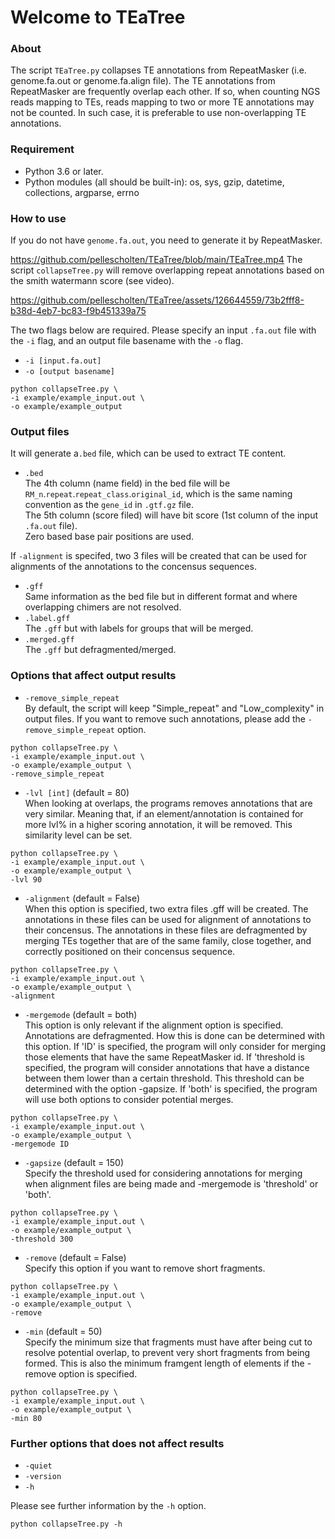 # Welcome to TEaTree

### About
The script `TEaTree.py` collapses TE annotations from RepeatMasker (i.e. genome.fa.out or genome.fa.align file). The TE annotations from RepeatMasker are frequently overlap each other. If so, when counting NGS reads mapping to TEs, reads mapping to two or more TE annotations may not be counted. In such case, it is preferable to use non-overlapping TE annotations. 
  
### Requirement
- Python 3.6 or later.
- Python modules (all should be built-in): os, sys, gzip, datetime, collections, argparse, errno
  
### How to use
If you do not have `genome.fa.out`, you need to generate it by RepeatMasker.

https://github.com/pellescholten/TEaTree/blob/main/TEaTree.mp4
The script `collapseTree.py` will remove overlapping repeat annotations based on the smith watermann score (see video).

https://github.com/pellescholten/TEaTree/assets/126644559/73b2fff8-b38d-4eb7-bc83-f9b451339a75


  
The two flags below are required. Please specify an input `.fa.out` file with the `-i` flag, and an output file basename with the `-o` flag.
  
- `-i [input.fa.out]`  
- `-o [output basename]`
  
```
python collapseTree.py \
-i example/example_input.out \
-o example/example_output
```
  
### Output files
It will generate a`.bed` file, which can be used to extract TE content.

- `.bed`  
The 4th column (name field) in the bed file will be `RM_n`.`repeat`.`repeat_class`.`original_id`, which is the same naming convention as the `gene_id` in `.gtf.gz` file.  
The 5th column (score filed) will have bit score (1st column of the input `.fa.out` file).  
Zero based base pair positions are used.


If `-alignment` is specifed, two 3 files will be created that can be used for alignments of the annotations to the concensus sequences.
- `.gff`  
Same information as the bed file but in different format and where overlapping chimers are not resolved.
- `.label.gff`  
The `.gff` but with labels for groups that will be merged.
- `.merged.gff`  
The `.gff` but defragmented/merged.
  
### Options that affect output results
- `-remove_simple_repeat`  
By default, the script will keep "Simple_repeat" and "Low_complexity" in output files.
If you want to remove such annotations, please add the `-remove_simple_repeat` option.  
```
python collapseTree.py \
-i example/example_input.out \
-o example/example_output \
-remove_simple_repeat
```
  
- `-lvl [int]` (default = 80)  
 When looking at overlaps, the programs removes annotations that are very similar. Meaning that, if an element/annotation is contained for more lvl% in a higher scoring annotation, it will be removed. This similarity level can be set.
```
python collapseTree.py \
-i example/example_input.out \
-o example/example_output \
-lvl 90
```

- `-alignment` (default = False)  
When this option is specified, two extra files .gff will be created. The annotations in these files can be used for alignment of annotations to their concensus. The annotations in these files are defragmented by merging TEs together that are of the same family, close together, and correctly positioned on their concensus sequence.
```
python collapseTree.py \
-i example/example_input.out \
-o example/example_output \
-alignment
```

- `-mergemode` (default = both)  
This option is only relevant if the alignment option is specified. Annotations are defragmented. How this is done can be determined with this option. If 'ID' is specified, the program will only consider for merging those elements that have the same RepeatMasker id. If 'threshold is specified, the program will consider annotations that have a distance between them lower than a certain threshold. This threshold can be determined with the option -gapsize. If 'both' is specified, the program will use both options to consider potential merges. 
```
python collapseTree.py \
-i example/example_input.out \
-o example/example_output \
-mergemode ID
```

- `-gapsize` (default = 150)  
Specify the threshold used for considering annotations for merging when alignment files are being made and -mergemode is 'threshold' or 'both'.
```
python collapseTree.py \
-i example/example_input.out \
-o example/example_output \
-threshold 300
```
- `-remove` (default = False)  
Specify this option if you want to remove short fragments. 

```
python collapseTree.py \
-i example/example_input.out \
-o example/example_output \
-remove
```

- `-min` (default = 50)  
Specify the minimum size that fragments must have after being cut to resolve potential overlap, to prevent very short fragments from being formed. This is also the minimum framgent length of elements if the -remove option is specified.
```
python collapseTree.py \
-i example/example_input.out \
-o example/example_output \
-min 80
```
  
### Further options that does not affect results
- `-quiet`  
- `-version`  
- `-h`  
  
Please see further information by the `-h` option.  
```
python collapseTree.py -h
```


